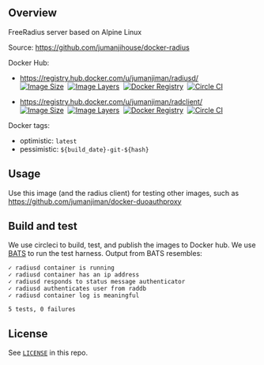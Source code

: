 ## Overview

FreeRadius server based on Alpine Linux

Source: https://github.com/jumanjihouse/docker-radius

Docker Hub:

* https://registry.hub.docker.com/u/jumanjiman/radiusd/<br/>
  [![Image Size](https://img.shields.io/imagelayers/image-size/jumanjiman/radiusd/latest.svg)](https://imagelayers.io/?images=jumanjiman/radiusd:latest 'View image size and layers')&nbsp;
  [![Image Layers](https://img.shields.io/imagelayers/layers/jumanjiman/radiusd/latest.svg)](https://imagelayers.io/?images=jumanjiman/radiusd:latest)&nbsp;
  [![Docker Registry](https://img.shields.io/docker/pulls/jumanjiman/radiusd.svg)](https://registry.hub.docker.com/u/jumanjiman/radiusd 'Docker Hub')&nbsp;
  [![Circle CI](https://circleci.com/gh/jumanjihouse/docker-radius.png?circle-token=40e83b6bf3ffb753c47c13397faa6bcec5cdd93e)](https://circleci.com/gh/jumanjihouse/docker-radius/tree/master 'View CI builds')

* https://registry.hub.docker.com/u/jumanjiman/radclient/<br/>
  [![Image Size](https://img.shields.io/imagelayers/image-size/jumanjiman/radclient/latest.svg)](https://imagelayers.io/?images=jumanjiman/radclient:latest 'View image size and layers')&nbsp;
  [![Image Layers](https://img.shields.io/imagelayers/layers/jumanjiman/radclient/latest.svg)](https://imagelayers.io/?images=jumanjiman/radclient:latest)&nbsp;
  [![Docker Registry](https://img.shields.io/docker/pulls/jumanjiman/radclient.svg)](https://registry.hub.docker.com/u/jumanjiman/radclient 'Docker Hub')&nbsp;
  [![Circle CI](https://circleci.com/gh/jumanjihouse/docker-radius.png?circle-token=40e83b6bf3ffb753c47c13397faa6bcec5cdd93e)](https://circleci.com/gh/jumanjihouse/docker-radius/tree/master 'View CI builds')

Docker tags:

* optimistic: `latest`
* pessimistic: `${build_date}-git-${hash}`


Usage
-----

Use this image (and the radius client) for testing other images, such as
https://github.com/jumanjiman/docker-duoauthproxy


Build and test
--------------

We use circleci to build, test, and publish the images to Docker hub.
We use [BATS](https://github.com/sstephenson/bats) to run the test harness.
Output from BATS resembles:

    ✓ radiusd container is running
    ✓ radiusd container has an ip address
    ✓ radiusd responds to status message authenticator
    ✓ radiusd authenticates user from raddb
    ✓ radiusd container log is meaningful

    5 tests, 0 failures


License
-------

See [`LICENSE`](LICENSE) in this repo.
